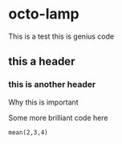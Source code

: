 # octo-lamp
This is a test
this is genius code
## this a header

### this is another header

Why this is important

Some more brilliant code here

```{r}
mean(2,3,4)
```
